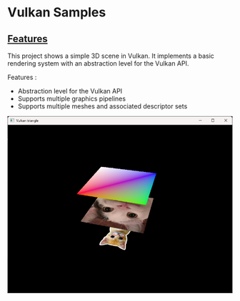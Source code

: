 # Vulkan Samples

## [Features](https://github.com/antonindevidal/VulkanSamples/tree/main/3DRendering)

This project shows a simple 3D scene in Vulkan. It implements a basic rendering system with an abstraction level for the Vulkan API. 

Features :
- Abstraction level for the Vulkan API
- Supports multiple graphics pipelines
- Supports multiple meshes and associated descriptor sets
 
![3D rendering](https://github.com/antonindevidal/VulkanSamples/blob/main/Documentation/3DRenderingProject.png)
